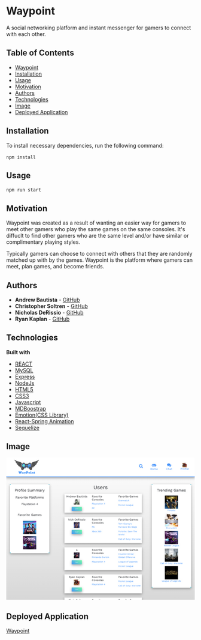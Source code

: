 # Waypoint
A social networking platform and instant messenger for gamers to connect with each other.

## Table of Contents

  * [Waypoint](#waypoint)
  * [Installation](#installation)
  * [Usage](#Usage)
  * [Motivation](#motivation)
  * [Authors](#authors)
  * [Technologies](#technologies)
  * [Image](#image)
  * [Deployed Application](#deployed-application)

## Installation
To install necessary dependencies, run the following command:

```
npm install
```
## Usage
```
npm run start
```

## Motivation
Waypoint was created as a result of wanting an easier way for gamers to meet other gamers who play the same games on the same consoles. It's diffuclt to find other gamers who are the same level and/or have similar or complimentary playing styles.

Typically gamers can choose to connect with others that they are randomly matched up with by the games. Waypoint is the platform where gamers can meet, plan games, and become friends. 


## Authors
* **Andrew Bautista** - [GitHub](https://github.com/WarriorofZarona)
* **Christopher Soltren** - [GitHub](https://github.com/soltrenc)
* **Nicholas DeRissio** - [GitHub](https://github.com/KantKontrol)
* **Ryan Kaplan** - [GitHub](https://github.com/kapslock07)



## Technologies
<b>Built with</b>
- [REACT](https://reactjs.org/docs/getting-started.html)
- [MySQL](https://dev.mysql.com/doc/)
- [Express](https://nodejs.org/en/docs/)
- [NodeJs](https://nodejs.org/en/docs/)
- [HTML5](https://developer.mozilla.org/en-US/docs/Web/Guide/HTML/HTML5)
- [CSS3](https://developer.mozilla.org/en-US/docs/Web/CSS)
- [Javascript](https://developer.mozilla.org/en-US/docs/Web/JavaScript)
- [MDBoostrap](https://mdbootstrap.com/docs/)  
- [Emotion(CSS Library)]( https://emotion.sh/docs/introduction)
- [React-Spring Animation](https://www.react-spring.io/docs/hooks/basics) 
- [Sequelize](https://sequelize.org/v5/)



## Image
![Waypoint](client/src/assets/images/waypoint.jpg)

## Deployed Application
<a href="https://ancient-dusk-51587.herokuapp.com/">Waypoint</a>
